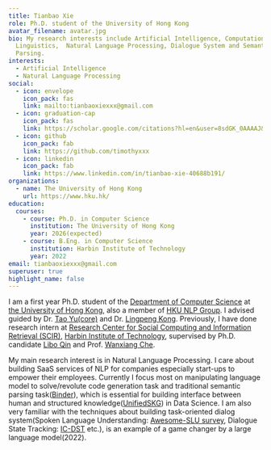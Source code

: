 ```yaml
---
title: Tianbao Xie
role: Ph.D. student of the University of Hong Kong
avatar_filename: avatar.jpg
bio: My research interests include Artificial Intelligence, Computational
  Linguistics,  Natural Language Processing, Dialogue System and Semantic
  Parsing.
interests:
  - Artificial Intelligence
  - Natural Language Processing
social:
  - icon: envelope
    icon_pack: fas
    link: mailto:tianbaoxiexxx@gmail.com
  - icon: graduation-cap
    icon_pack: fas
    link: https://scholar.google.com/citations?hl=en&user=8sdGK_0AAAAJ&view_op=list_works&sortby=pubdate
  - icon: github
    icon_pack: fab
    link: https://github.com/timothyxxx
  - icon: linkedin
    icon_pack: fab
    link: https://www.linkedin.com/in/tianbao-xie-40688b191/
organizations:
  - name: The University of Hong Kong
    url: https://www.hku.hk/
education:
  courses:
    - course: Ph.D. in Computer Science
      institution: The University of Hong Kong
      year: 2026(expected)
    - course: B.Eng. in Computer Science
      institution: Harbin Institute of Technology
      year: 2022
email: tianbaoxiexxx@gmail.com
superuser: true
highlight_name: false
---
```

I am a first year Ph.D. student of the [Department of Computer Science](https://www.cs.hku.hk/) at [the University of Hong Kong](https://www.hku.hk/), also a member of [HKU NLP Group](https://nlp.cs.hku.hk/).
I advised guided by Dr. [Tao Yu(core)](https://taoyds.github.io/) and Dr. [Lingpeng Kong](https://ikekonglp.github.io/). 
Previously, I have done research intern at [Research Center for Social Computing and Information Retrieval (SCIR)](http://ir.hit.edu.cn/), [Harbin Institute of Technology](http://en.hit.edu.cn/), supervised by Ph.D. candidate [Libo Qin](http://ir.hit.edu.cn/~lbqin/) and Prof. [Wanxiang Che](http://ir.hit.edu.cn/~car/). 

My main research interest is in Natural Language Processing. I care about building SaaS services of NLP for companies especially start-ups to empower their employees. Currently I focus most on manipulating language model to solve/revolute code generation task and traditional semantic parsing task([Binder](https://lm-code-binder.github.io/)), which is essential for building interface between human and structured knowledge([UnifiedSKG](https://github.com/HKUNLP/UnifiedSKG)) in Data Science. I am also very familiar with the techniques about building task-oriented dialog system(Spoken Language Understanding: [Awesome-SLU survey](https://github.com/yizhen20133868/Awesome-SLU-Survey), Dialogue State Tracking: [IC-DST](https://arxiv.org/abs/2203.08568) etc.), is an example of a game changer by a large language model(2022). 